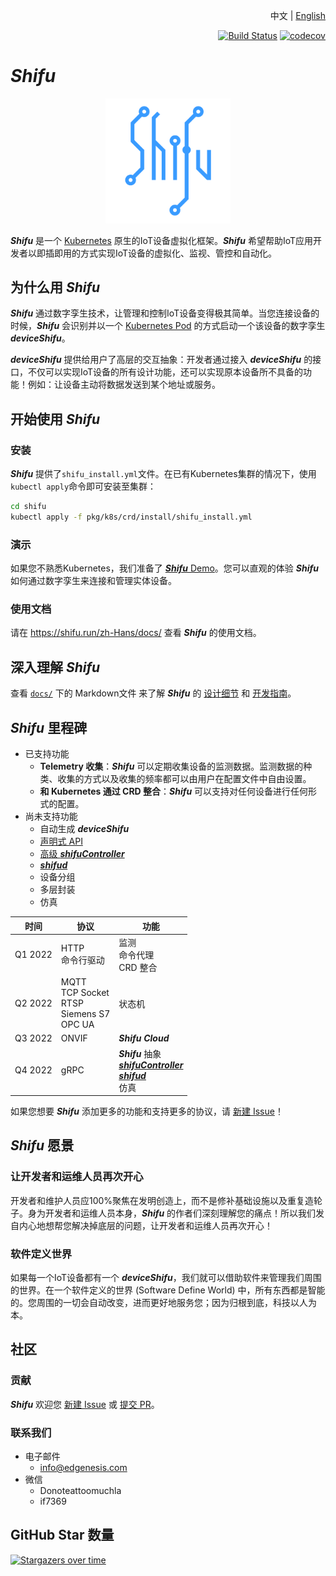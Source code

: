<div align="right">

中文 | [English](README.md)

[![Build Status](https://dev.azure.com/Edgenesis/shifu/_apis/build/status/shifu-build-muiltistage?branchName=main)](https://dev.azure.com/Edgenesis/shifu/_build/latest?definitionId=19&branchName=main)
[![codecov](https://codecov.io/gh/Edgenesis/shifu/branch/main/graph/badge.svg?token=OX2UN22O3Z)](https://codecov.io/gh/Edgenesis/shifu)

</div>

# ***Shifu***

<div align="center">

<img width="200px" src="./img/shifu-logo.svg"></img>

</div>

***Shifu*** 是一个 [Kubernetes](https://kubernetes.io/zh-cn/) 原生的IoT设备虚拟化框架。***Shifu*** 希望帮助IoT应用开发者以即插即用的方式实现IoT设备的虚拟化、监视、管控和自动化。

## 为什么用 ***Shifu***

***Shifu*** 通过数字孪生技术，让管理和控制IoT设备变得极其简单。当您连接设备的时候，***Shifu*** 会识别并以一个 [Kubernetes Pod](https://kubernetes.io/zh-cn/docs/concepts/workloads/pods/) 的方式启动一个该设备的数字孪生 ***deviceShifu***。

***deviceShifu*** 提供给用户了高层的交互抽象：开发者通过接入 ***deviceShifu*** 的接口，不仅可以实现IoT设备的所有设计功能，还可以实现原本设备所不具备的功能！例如：让设备主动将数据发送到某个地址或服务。

## 开始使用 ***Shifu***

### 安装

***Shifu*** 提供了`shifu_install.yml`文件。在已有Kubernetes集群的情况下，使用`kubectl apply`命令即可安装至集群：

```sh
cd shifu
kubectl apply -f pkg/k8s/crd/install/shifu_install.yml
```

### 演示

如果您不熟悉Kubernetes，我们准备了 [***Shifu*** Demo](https://shifu.run/demo/)。您可以直观的体验 ***Shifu*** 如何通过数字孪生来连接和管理实体设备。

### 使用文档

请在 <https://shifu.run/zh-Hans/docs/> 查看 ***Shifu*** 的使用文档。

## 深入理解 ***Shifu***

查看 [`docs/`](./docs/) 下的 Markdown文件 来了解 ***Shifu*** 的 [设计细节](./docs/design/) 和 [开发指南](./docs/guide/)。

## ***Shifu*** 里程碑

- 已支持功能
    - **Telemetry 收集**：***Shifu*** 可以定期收集设备的监测数据。监测数据的种类、收集的方式以及收集的频率都可以由用户在配置文件中自由设置。
    - **和 Kubernetes 通过 CRD 整合**：***Shifu*** 可以支持对任何设备进行任何形式的配置。
- 尚未支持功能
    - 自动生成 ***deviceShifu***
    - [声明式 API](https://kubernetes.io/docs/concepts/extend-kubernetes/api-extension/custom-resources/#declarative-apis)
    - [高级 ***shifuController***](docs/design/design-shifuController-zh.md)
    - [***shifud***](docs/design/design-shifud-zh.md)
    - 设备分组
    - 多层封装
    - 仿真

| 时间 | 协议 | 功能 |
| --- | --- | --- |
| Q1 2022 | HTTP <br> 命令行驱动 | 监测 <br> 命令代理 <br> CRD 整合 |
| Q2 2022 | MQTT <br> TCP Socket <br> RTSP <br> Siemens S7 <br> OPC UA | 状态机 |
| Q3 2022 | ONVIF | ***Shifu Cloud*** |
| Q4 2022 | gRPC | ***Shifu*** 抽象 <br> [***shifuController***](docs/design/design-shifuController-zh.md) <br> [***shifud***](docs/design/design-shifud-zh.md) <br> 仿真 |

如果您想要 ***Shifu*** 添加更多的功能和支持更多的协议，请 [新建 Issue](https://github.com/Edgenesis/shifu/issues)！

## ***Shifu*** 愿景

### 让开发者和运维人员再次开心

开发者和维护人员应100%聚焦在发明创造上，而不是修补基础设施以及重复造轮子。身为开发者和运维人员本身，***Shifu*** 的作者们深刻理解您的痛点！所以我们发自内心地想帮您解决掉底层的问题，让开发者和运维人员再次开心！

### 软件定义世界

如果每一个IoT设备都有一个 ***deviceShifu***，我们就可以借助软件来管理我们周围的世界。在一个软件定义的世界 (Software Define World) 中，所有东西都是智能的。您周围的一切会自动改变，进而更好地服务您；因为归根到底，科技以人为本。

## 社区

### 贡献

***Shifu*** 欢迎您 [新建 Issue](https://github.com/Edgenesis/shifu/issues/new) 或 [提交 PR](https://github.com/Edgenesis/shifu/pulls)。

### 联系我们

- 电子邮件
    - info@edgenesis.com 
- 微信
    - Donoteattoomuchla 
    - if7369

## GitHub Star 数量

[![Stargazers over time](https://starchart.cc/Edgenesis/shifu.svg)](https://starchart.cc/Edgenesis/shifu)
